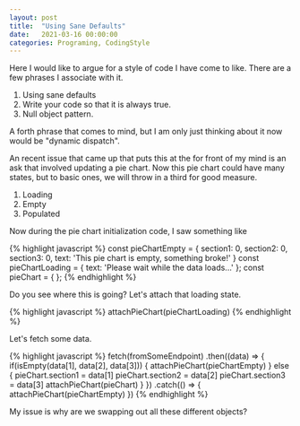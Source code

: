 ```yaml
---
layout: post
title:  "Using Sane Defaults"
date:   2021-03-16 00:00:00
categories: Programing, CodingStyle
---
```


Here I would like to argue for a style of code I have come to like. There are a few phrases I associate with it.
1. Using sane defaults
2. Write your code so that it is always true.
3. Null object pattern.

A forth phrase that comes to mind, but I am only just thinking about it now would be "dynamic dispatch".

An recent issue that came up that puts this at the for front of my mind is an ask that involved updating a pie chart. Now this pie chart could have many states, but to basic ones, we will throw in a third for good measure.
1. Loading
2. Empty
3. Populated

Now during the pie chart initialization code, I saw something like

{% highlight javascript %}
const pieChartEmpty = {
    section1: 0,
    section2: 0,
    section3: 0,
    text: 'This pie chart is empty, something broke!'
}
const pieChartLoading = {
    text: 'Please wait while the data loads...'
};
const pieChart = {
};
{% endhighlight %}

Do you see where this is going? Let's attach that loading state.

{% highlight javascript %}
    attachPieChart(pieChartLoading)
{% endhighlight %}

Let's fetch some data. 

{% highlight javascript %}
fetch(fromSomeEndpoint)
    .then((data) => {
        if(isEmpty(data[1], data[2], data[3])) {
            attachPieChart(pieChartEmpty)
        } else {
            pieChart.section1 = data[1]
            pieChart.section2 = data[2]
            pieChart.section3 = data[3]
            attachPieChart(pieChart)
        }
    })
    .catch(() => {
        attachPieChart(pieChartEmpty)
    })
{% endhighlight %}

My issue is why are we swapping out all these different objects?
